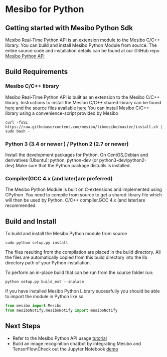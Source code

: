 # Mesibo for Python

## Getting started with Mesibo Python Sdk
Mesibo Real-Time Python API is an extension module to the Mesibo C/C++ library. You can build and install Mesibo Python Module from source. The entire source code and installation details can be found at our GitHub repo  [Mesibo Python API](https://github.com/mesibo/python)

## Build Requirements 

###  Mesibo C/C++ library
Mesibo Real-Time Python API is built as an extension to the Mesibo C/C++ library. 
Instructions to install the Mesibo C/C++ shared library can be found [here](https://mesibo.com/documentation/install/linux/#install-using-the-convenience-script) and the source files available [here](https://github.com/mesibo/libmesibo) 
You can install Mesibo C/C++ library using a convenience-script provided by Mesibo
```
curl -fsSL https://raw.githubusercontent.com/mesibo/libmesibo/master/install.sh | sudo bash -
```

### Python 3 (3.4 or newer ) / Python 2 (2.7 or newer)
  Install the development packages for Python. On CentOS,Debian and derivatives (Ubuntu): python, python-dev (or python3-dev/python2-dev).Make sure that the Python package distutils is installed. 

### Compiler(GCC 4.x (and later)are preferred)
The Mesibo Python Module is built on C-extensions and implemented using CPython .You need to compile from source to get a shared library file which will then be used by Python.
  C/C++ compiler.GCC 4.x (and later)are recommended.
  
## Build and Install

To build and install the Mesibo Python module from source
```
sudo python setup.py install

```
The files resulting from the compilation are placed in the build directory. All the files are automatically copied from this build directory into the lib directory path of your Python installation.

To perform an in-place build that can be run from the source folder run:
```
python setup.py build_ext --inplace
```

If you have installed Mesibo Python Library sucessfully  you should be able to import the module in Python like so
```python
from mesibo import Mesibo
from mesiboNotify.mesiboNotify import mesiboNotify
```
## Next Steps
- Refer to the Mesibo Python API usage [tutorial](https://github.com/mesibo/python)
- Build an image recoginition chatbot by integrating Mesibo and TensorFlow.Check out the Jupyter Notebook [demo](https://colab.research.google.com/drive/1KDASF7tCVMsmvpD1mMrD4uEo-MKiZ6DA#scrollTo=KPr32jdGYOnU)
